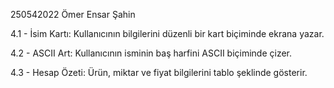 250542022
Ömer Ensar Şahin

4.1 - İsim Kartı:
Kullanıcının bilgilerini düzenli bir kart biçiminde ekrana yazar.

4.2 - ASCII Art:
Kullanıcının isminin baş harfini ASCII biçiminde çizer.

4.3 - Hesap Özeti:
Ürün, miktar ve fiyat bilgilerini tablo şeklinde gösterir.

